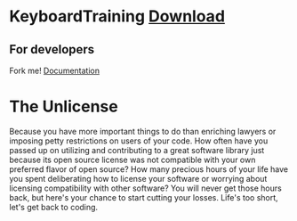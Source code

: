 # KeyboardTraining [Download](https://github.com/tavvi1337/KeyboardTraining/raw/master/KeyboardTrainer/bin/Debug/KeyboardTrainer.exe)

## For developers
Fork me! [Documentation](https://github.com/tavvi1337/KeyboardTraining/tree/master/documentation)

# The Unlicense
Because you have more important things to do than enriching lawyers or imposing petty restrictions on users of your code. How often have you passed up on utilizing and contributing to a great software library just because its open source license was not compatible with your own preferred flavor of open source? How many precious hours of your life have you spent deliberating how to license your software or worrying about licensing compatibility with other software? You will never get those hours back, but here's your chance to start cutting your losses. Life's too short, let's get back to coding.
